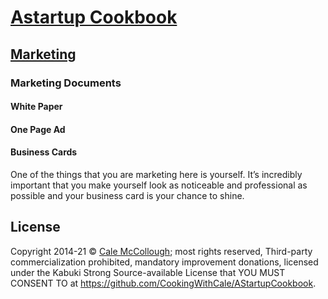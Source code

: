 # [Astartup Cookbook](../)

## [Marketing](./)

### Marketing Documents

#### White Paper

#### One Page Ad

#### Business Cards

One of the things that you are marketing here is yourself. It’s incredibly important that you make yourself look as noticeable and professional as possible and your business card is your chance to shine.

## License

Copyright  2014-21 © [Cale McCollough](https://cookingwithcale.org); most rights reserved, Third-party commercialization prohibited, mandatory improvement donations, licensed under the Kabuki Strong Source-available License that YOU MUST CONSENT TO at <https://github.com/CookingWithCale/AStartupCookbook>.
